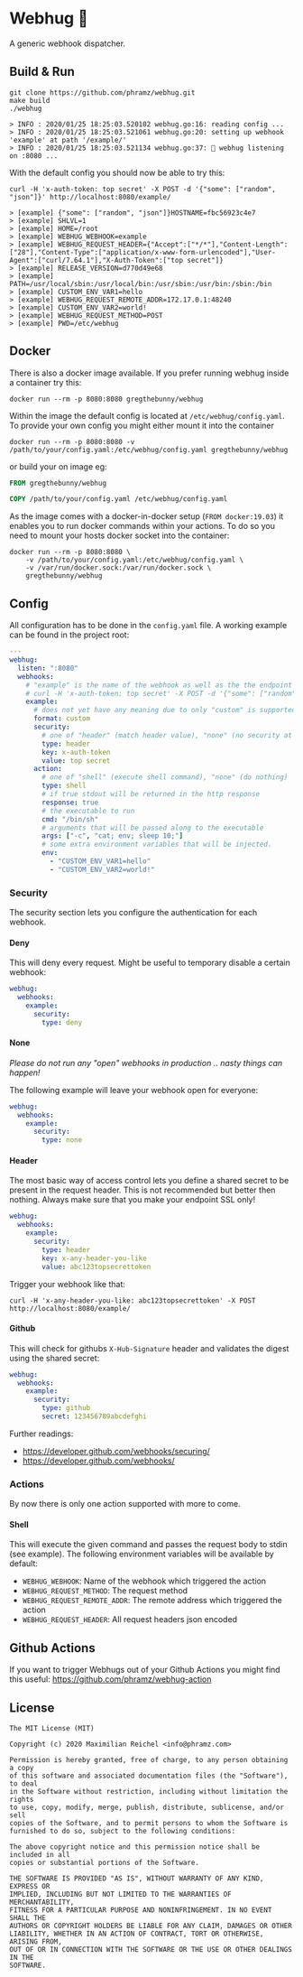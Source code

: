 Webhug 🤗
==========

A generic webhook dispatcher.

## Build & Run

``` 
git clone https://github.com/phramz/webhug.git
make build
./webhug

> INFO : 2020/01/25 18:25:03.520102 webhug.go:16: reading config ...
> INFO : 2020/01/25 18:25:03.521061 webhug.go:20: setting up webhook 'example' at path '/example/'
> INFO : 2020/01/25 18:25:03.521134 webhug.go:37: 🤗 webhug listening on :8080 ...
```

With the default config you should now be able to try this:
``` 
curl -H 'x-auth-token: top secret' -X POST -d '{"some": ["random", "json"]}' http://localhost:8080/example/

> [example] {"some": ["random", "json"]}HOSTNAME=fbc56923c4e7
> [example] SHLVL=1
> [example] HOME=/root
> [example] WEBHUG_WEBHOOK=example
> [example] WEBHUG_REQUEST_HEADER={"Accept":["*/*"],"Content-Length":["28"],"Content-Type":["application/x-www-form-urlencoded"],"User-Agent":["curl/7.64.1"],"X-Auth-Token":["top secret"]}
> [example] RELEASE_VERSION=d770d49e68
> [example] PATH=/usr/local/sbin:/usr/local/bin:/usr/sbin:/usr/bin:/sbin:/bin
> [example] CUSTOM_ENV_VAR1=hello
> [example] WEBHUG_REQUEST_REMOTE_ADDR=172.17.0.1:48240
> [example] CUSTOM_ENV_VAR2=world!
> [example] WEBHUG_REQUEST_METHOD=POST
> [example] PWD=/etc/webhug

```

## Docker

There is also a docker image available. If you prefer running webhug inside a container try this:
``` 
docker run --rm -p 8080:8080 gregthebunny/webhug
```

Within the image the default config is located at `/etc/webhug/config.yaml`. To provide your own config you
might either mount it into the container
``` 
docker run --rm -p 8080:8080 -v /path/to/your/config.yaml:/etc/webhug/config.yaml gregthebunny/webhug
```

or build your on image eg:

```Dockerfile
FROM gregthebunny/webhug

COPY /path/to/your/config.yaml /etc/webhug/config.yaml
```

As the image comes with a docker-in-docker setup (`FROM docker:19.03`) it enables you to
run docker commands within your actions. To do so you need to mount your hosts docker socket into the 
container:
``` 
docker run --rm -p 8080:8080 \
    -v /path/to/your/config.yaml:/etc/webhug/config.yaml \
    -v /var/run/docker.sock:/var/run/docker.sock \
    gregthebunny/webhug 
```
    
## Config

All configuration has to be done in the `config.yaml` file. A working example can be found 
in the project root:

```yaml
---
webhug:
  listen: ":8080"
  webhooks:
    # "example" is the name of the webhook as well as the the endpoint uri eg:
    # curl -H 'x-auth-token: top secret' -X POST -d '{"some": ["random", "json"]}' http://localhost:8080/example/
    example:
      # does not yet have any meaning due to only "custom" is supported by now
      format: custom
      security:
        # one of "header" (match header value), "none" (no security at all), "deny" (deny all)
        type: header
        key: x-auth-token
        value: top secret
      action:
        # one of "shell" (execute shell command), "none" (do nothing)
        type: shell
        # if true stdout will be returned in the http response
        response: true
        # the executable to run
        cmd: "/bin/sh"
        # arguments that will be passed along to the executable
        args: ["-c", "cat; env; sleep 10;"]
        # some extra environment variables that will be injected.
        env:
          - "CUSTOM_ENV_VAR1=hello"
          - "CUSTOM_ENV_VAR2=world!"
``` 

### Security

The security section lets you configure the authentication for each webhook.

#### Deny

This will deny every request. Might be useful to temporary disable a certain webhook:
```yaml
webhug:
  webhooks:
    example:
      security:
        type: deny
``` 
#### None

*Please do not run any "open" webhooks in production .. nasty things can happen!*

The following example will leave your webhook open for everyone: 
```yaml
webhug:
  webhooks:
    example:
      security:
        type: none
``` 
#### Header

The most basic way of access control lets you define a shared secret to be present in the request header.
This is not recommended but better then nothing. Always make sure that you make your endpoint SSL only!

```yaml
webhug:
  webhooks:
    example:
      security:
        type: header
        key: x-any-header-you-like
        value: abc123topsecrettoken
``` 

Trigger your webhook like that:
``` 
curl -H 'x-any-header-you-like: abc123topsecrettoken' -X POST http://localhost:8080/example/
```

#### Github

This will check for githubs `X-Hub-Signature` header and validates the digest using the shared secret:
```yaml
webhug:
  webhooks:
    example:
      security:
        type: github
        secret: 123456789abcdefghi
``` 

Further readings:
- https://developer.github.com/webhooks/securing/
- https://developer.github.com/webhooks/

### Actions

By now there is only one action supported with more to come.

#### Shell

This will execute the given command and passes the request body to stdin (see example). The following
environment variables will be available by default:

- `WEBHUG_WEBHOOK`: Name of the webhook which triggered the action
- `WEBHUG_REQUEST_METHOD`: The request method
- `WEBHUG_REQUEST_REMOTE_ADDR`: The remote address which triggered the action
- `WEBHUG_REQUEST_HEADER`: All request headers json encoded

## Github Actions

If you want to trigger Webhugs out of your Github Actions you might find this useful:
https://github.com/phramz/webhug-action

## License
``` 
The MIT License (MIT)

Copyright (c) 2020 Maximilian Reichel <info@phramz.com>

Permission is hereby granted, free of charge, to any person obtaining a copy
of this software and associated documentation files (the "Software"), to deal
in the Software without restriction, including without limitation the rights
to use, copy, modify, merge, publish, distribute, sublicense, and/or sell
copies of the Software, and to permit persons to whom the Software is
furnished to do so, subject to the following conditions:

The above copyright notice and this permission notice shall be included in all
copies or substantial portions of the Software.

THE SOFTWARE IS PROVIDED "AS IS", WITHOUT WARRANTY OF ANY KIND, EXPRESS OR
IMPLIED, INCLUDING BUT NOT LIMITED TO THE WARRANTIES OF MERCHANTABILITY,
FITNESS FOR A PARTICULAR PURPOSE AND NONINFRINGEMENT. IN NO EVENT SHALL THE
AUTHORS OR COPYRIGHT HOLDERS BE LIABLE FOR ANY CLAIM, DAMAGES OR OTHER
LIABILITY, WHETHER IN AN ACTION OF CONTRACT, TORT OR OTHERWISE, ARISING FROM,
OUT OF OR IN CONNECTION WITH THE SOFTWARE OR THE USE OR OTHER DEALINGS IN THE
SOFTWARE.
```

